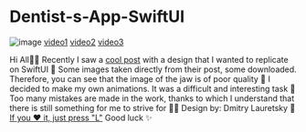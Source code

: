 # Dentist-s-App-SwiftUI

![image](https://cdn.dribbble.com/users/7822612/screenshots/17282081/media/b58a0f247a85d24e8b58882cbb7069bb.png?compress=1&resize=1600x1200&vertical=top)
[video1](https://cdn.dribbble.com/users/7822612/screenshots/17282081/media/a40f1df24317f4cdae32d723d40baf62.mp4)
[video2](https://cdn.dribbble.com/users/7822612/screenshots/17282081/media/a074d59c725f874eed6b8d65179b72a6.mp4)
[video3](https://cdn.dribbble.com/users/7822612/screenshots/17282081/media/7156ae58094318d632e5f1376e6f59c7.mp4)

Hi All👋🏻
Recently I saw a [cool post](https://dribbble.com/shots/17263648-Dentist-s-App) with a design that I wanted to replicate on SwiftUI 🧐
Some images taken directly from their post, some downloaded. Therefore, you can see that the image of the jaw is of poor quality 🤫
I decided to make my own animations. It was a difficult and interesting task 🧠
Too many mistakes are made in the work, thanks to which I understand that there is still something for me to strive for 🏃‍♂️
Design by: Dmitry Lauretsky 💪
[If you ❤️ it, just press "L"](https://dribbble.com/shots/17282081-Dentist-s-App-SwiftUI-Rebound)
Good luck ✨
